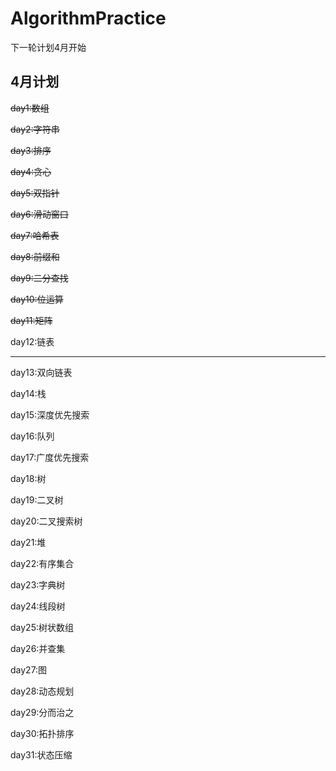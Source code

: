 # AlgorithmPractice

下一轮计划4月开始

## 4月计划

~~day1:数组~~

~~day2:字符串~~

~~day3:排序~~

~~day4:贪心~~

~~day5:双指针~~

~~day6:滑动窗口~~

~~day7:哈希表~~

~~day8:前缀和~~

~~day9:二分查找~~

~~day10:位运算~~

~~day11:矩阵~~

day12:链表

---

day13:双向链表

day14:栈

day15:深度优先搜索

day16:队列

day17:广度优先搜索

day18:树

day19:二叉树

day20:二叉搜索树

day21:堆

day22:有序集合

day23:字典树

day24:线段树

day25:树状数组

day26:并查集

day27:图

day28:动态规划

day29:分而治之

day30:拓扑排序

day31:状态压缩
